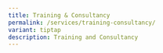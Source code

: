 ```yaml
---
title: Training & Consultancy
permalink: /services/training-consultancy/
variant: tiptap
description: Training and Consultancy
---
```

